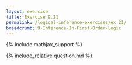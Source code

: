 ```yaml
---
layout: exercise
title: Exercise 9.21
permalink: /logical-inference-exercises/ex_21/
breadcrumb: 9-Inference-In-First-Order-Logic
---
```


{% include mathjax_support %}

<div><i class="arrow-up loader" data-chapter="logical-inference-exercises" data-exercise="ex_21" data-rating="0"></i></div>
{% include_relative question.md %}
